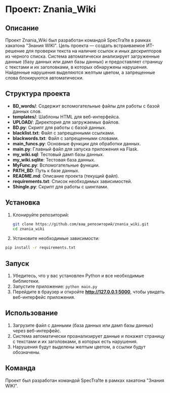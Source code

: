 # Проект: Znania_Wiki

## Описание
Проект Znania_Wiki был разработан командой SpecTra1te в рамках хакатона "Знания WIKI". Цель проекта — создать встраиваемое ИТ-решение для проверки текста на наличие ссылок и иных дескрипторов из черного списка. Система автоматически анализирует загруженные данные (базу данных или дамп базы данных) и предоставляет страницу с текстами и их заголовками, в которых обнаружены нарушения. Найденные нарушения выделяются желтым цветом, а запрещенные слова блокируются автоматически.

## Структура проекта
- **BD_words/**: Содержит вспомогательные файлы для работы с базой данных слов.
- **templates/**: Шаблоны HTML для веб-интерфейса.
- **UPLOAD/**: Директория для загружаемых файлов.
- **BD.py**: Скрипт для работы с базой данных.
- **blacklist.txt**: Файл с запрещенными ссылками.
- **blackwords.txt**: Файл с запрещенными словами.
- **main_funcs.py**: Основные функции для обработки данных.
- **main.py**: Главный файл для запуска приложения на Flask.
- **my_wiki.sql**: Тестовый дамп базы данных.
- **my_wiki.sqlite**: Тестовая база данных.
- **MyFunc.py**: Вспомогательные функции.
- **PATH_BD**: Путь к базе данных.
- **README.md**: Описание проекта (текущий файл).
- **requirements.txt**: Список необходимых зависимостей.
- **Shingle.py**: Скрипт для работы с шинглами.

## Установка
1. Клонируйте репозиторий:
   ```bash
   git clone https://github.com/ваш_репозиторий/znania_wiki.git
   cd znania_wiki
   ```

2. Установите необходимые зависимости:
```bash
pip install -r requirements.txt
```

## Запуск
1. Убедитесь, что у вас установлен Python и все необходимые библиотеки.
2. Запустите приложение: ```python main.py```
3. Перейдите в браузер и откройте **http://127.0.0.1:5000**, чтобы увидеть веб-интерфейс приложения.

## Использование
1. Загрузите файл с данными (база данных или дамп базы данных) через веб-интерфейс.
2. Система автоматически проанализирует данные и покажет страницу с текстами и их заголовками, в которых есть нарушения.
3. Нарушения будут выделены желтым цветом, а ссылки будут обозначены.


## Команда
Проект был разработан командой SpecTra1te в рамках хакатона "Знания WIKI".
